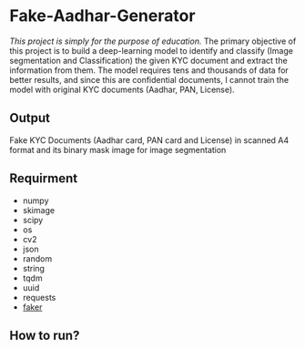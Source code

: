 # Fake-Aadhar-Generator
*This project is simply for the purpose of education.* The primary objective of this project is to build a deep-learning model to identify and classify (Image segmentation and Classification) the given KYC document and extract the information from them. The model requires tens and thousands of data for better results, and since this are confidential documents, I cannot train the model with original KYC documents (Aadhar, PAN, License).

## Output
Fake KYC Documents (Aadhar card, PAN card and License) in scanned A4 format and its binary mask image for image segmentation

## Requirment
* numpy
* skimage
* scipy
* os
* cv2
* json
* random
* string
* tqdm
* uuid
* requests
* [faker](https://pypi.org/project/Faker/)

## How to run?

